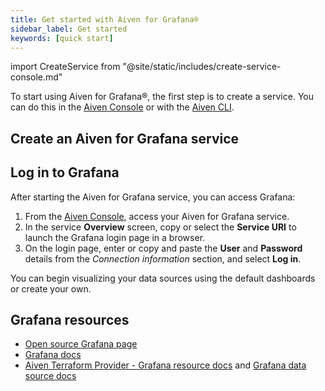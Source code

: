 ```yaml
---
title: Get started with Aiven for Grafana®
sidebar_label: Get started
keywords: [quick start]
---
```


import CreateService from "@site/static/includes/create-service-console.md"

To start using Aiven for Grafana®, the first step is to create a service. You can do this in the [Aiven Console](https://console.aiven.io/) or with the [Aiven CLI](https://github.com/aiven/aiven-client).

## Create an Aiven for Grafana service

<CreateService serviceType="Grafana®"/>

## Log in to Grafana

After starting the Aiven for Grafana service, you can access Grafana:

1.  From the [Aiven Console](https://console.aiven.io/), access your
    Aiven for Grafana service.
2.  In the service **Overview** screen, copy or select the **Service
    URI** to launch the Grafana login page in a browser.
3.  On the login page, enter or copy and paste the **User** and
    **Password** details from the *Connection information* section, and
    select **Log in**.

You can begin visualizing your data sources using the default dashboards
or create your own.

## Grafana resources

-   [Open source Grafana page](https://grafana.com/oss/grafana/)
-   [Grafana docs](https://grafana.com/docs/)
-   [Aiven Terraform Provider - Grafana resource
    docs](https://registry.terraform.io/providers/aiven/aiven/latest/docs/resources/grafana)
    and [Grafana data source
    docs](https://registry.terraform.io/providers/aiven/aiven/latest/docs/data-sources/grafana)
